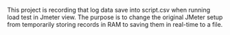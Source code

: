 This project is recording that log data save into script.csv when running load test in Jmeter view.
The purpose is to change the original JMeter setup from temporarily storing records in RAM to saving them in real-time to a file.

